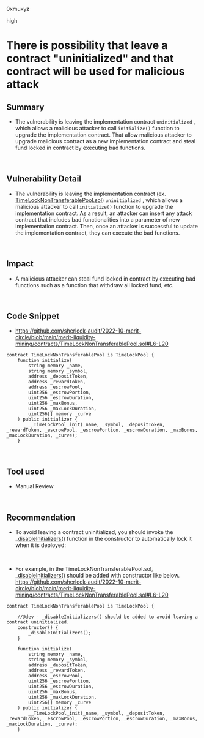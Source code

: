 0xmuxyz

high

# There is possibility that leave a contract "uninitialized" and that contract will be used for malicious attack

## Summary
- The vulnerability is leaving the implementation contract `uninitialized` , which allows a malicious attacker to call `initialize()` function to upgrade the implementation contract. That allow malicious attacker to upgrade malicious contract as a new implementation contract and steal fund locked in contract by executing bad functions.  

<br>

## Vulnerability Detail
- The vulnerability is leaving the implementation contract (ex. [TimeLockNonTransferablePool.sol](https://github.com/sherlock-audit/2022-10-merit-circle/blob/main/merit-liquidity-mining/contracts/TimeLockNonTransferablePool.sol)) `uninitialized` , which allows a malicious attacker to call `initialize()` function to upgrade the implementation contract. As a result, an attacker can insert any attack contract that includes bad functionalities into a parameter of new implementation contract. Then, once an attacker is successful to update the implementation contract, they can execute the bad functions.

<br>

## Impact
- A malicious attacker can steal fund locked in contract by executing bad functions such as a function that withdraw all locked fund, etc. 

<br>

## Code Snippet
- https://github.com/sherlock-audit/2022-10-merit-circle/blob/main/merit-liquidity-mining/contracts/TimeLockNonTransferablePool.sol#L6-L20
```solidity
contract TimeLockNonTransferablePool is TimeLockPool {
    function initialize(
        string memory _name,
        string memory _symbol,
        address _depositToken,
        address _rewardToken,
        address _escrowPool,
        uint256 _escrowPortion,
        uint256 _escrowDuration,
        uint256 _maxBonus,
        uint256 _maxLockDuration,
        uint256[] memory _curve
    ) public initializer {
        __TimeLockPool_init(_name, _symbol, _depositToken, _rewardToken, _escrowPool, _escrowPortion, _escrowDuration, _maxBonus, _maxLockDuration, _curve);
    }
```

<br>

## Tool used
- Manual Review

<br>

## Recommendation
- To avoid leaving a contract uninitialized, you should invoke the [_disableInitializers()](https://docs.openzeppelin.com/contracts/4.x/api/proxy#Initializable-_disableInitializers--) function in the constructor to automatically lock it when it is deployed:
   
<br>

- For example, in the TimeLockNonTransferablePool.sol, [_disableInitializers()](https://docs.openzeppelin.com/contracts/4.x/api/proxy#Initializable-_disableInitializers--) should be added with constructor like below.
https://github.com/sherlock-audit/2022-10-merit-circle/blob/main/merit-liquidity-mining/contracts/TimeLockNonTransferablePool.sol#L6-L20
```solidity
contract TimeLockNonTransferablePool is TimeLockPool {

    //@dev - _disableInitializers() should be added to avoid leaving a contract uninitialized.
    constructor() {
        _disableInitializers();
    }

    function initialize(
        string memory _name,
        string memory _symbol,
        address _depositToken,
        address _rewardToken,
        address _escrowPool,
        uint256 _escrowPortion,
        uint256 _escrowDuration,
        uint256 _maxBonus,
        uint256 _maxLockDuration,
        uint256[] memory _curve
    ) public initializer {
        __TimeLockPool_init(_name, _symbol, _depositToken, _rewardToken, _escrowPool, _escrowPortion, _escrowDuration, _maxBonus, _maxLockDuration, _curve);
    }
```
